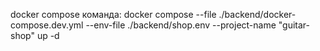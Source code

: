 docker compose команда:
docker compose --file ./backend/docker-compose.dev.yml --env-file ./backend/shop.env --project-name "guitar-shop" up -d
